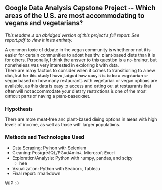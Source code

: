 ## Google Data Analysis Capstone Project -- Which areas of the U.S. are most accommodating to vegans and vegetarians?

*This readme is an abridged version of this project's full report. See report.pdf to view it in its entirety.*  
  
A common topic of debate in the vegan community is whether or not it is easier for certain communities to adopt healthy, plant-based diets than it is for others. Personally, I think the answer to this question is a no-brainer, but nonetheless was very interested in exploring it with data.  
There are many factors to consider when it comes to transitioning to a new diet, but for this study I have judged how easy it is to be a vegetarian or vegan based on how many restaurants with vegetarian or vegan options are available, as this data is easy to access and eating out at restaurants that often will not accommodate your dietary restrictions is one of the most difficult parts of having a plant-based diet.  
  
  
### Hypothesis
There are more meat-free and plant-based dining options in areas with high levels of income, as well as those with larger populations.

### Methods and Technologies Used
- Data Scraping: Python with Selenium
- Cleaning: PostgreSQL/PGAd4min4, Microsoft Excel
- Exploration/Analysis: Python with numpy, pandas, and scipy
   - hee
- Visualization: Python with Seaborn, Tableau
- Final report: rmarkdown
  
WIP :-)
